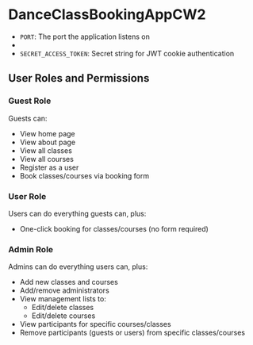 # DanceClassBookingAppCW2

- `PORT`: The port the application listens on
-
- `SECRET_ACCESS_TOKEN`: Secret string for JWT cookie authentication

## User Roles and Permissions

### Guest Role
Guests can:
- View home page
- View about page
- View all classes
- View all courses
- Register as a user
- Book classes/courses via booking form

### User Role
Users can do everything guests can, plus:
- One-click booking for classes/courses (no form required)

### Admin Role
Admins can do everything users can, plus:
- Add new classes and courses
- Add/remove administrators
- View management lists to:
  - Edit/delete classes
  - Edit/delete courses
- View participants for specific courses/classes
- Remove participants (guests or users) from specific classes/courses